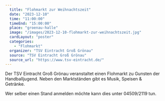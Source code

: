 ```yaml
---
  title: "Flohmarkt zur Weihnachtszeit"
  date: "2023-12-10"
  time: "11:00:00"
  timeEnd: "15:00:00"
  place: "groenau-halle"
  image: "/images/2023-12-10-flohmarkt-zur-weihnachtszeit.jpg"
  cardLayout: "poster"
  categories:
    - "Flohmarkt"
  organizer: "TSV Eintracht Groß Grönau"
  source: "TSV Eintracht Groß Grönau"
  source_url: "https://www.tsv-eintracht.de/"
---
```


Der TSV Eintracht Groß Grönau veranstaltet einen Flohmarkt zu Gunsten der
Handballjugend. Neben den Marktständen gibt es Musik, Speisen & Getränke.

Wer selber einen Stand anmelden möchte kann dies unter 04509/2119 tun.
